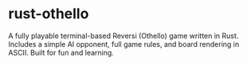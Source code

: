 # rust-othello
A fully playable terminal-based Reversi (Othello) game written in Rust. Includes a simple AI opponent, full game rules, and board rendering in ASCII. Built for fun and learning.
